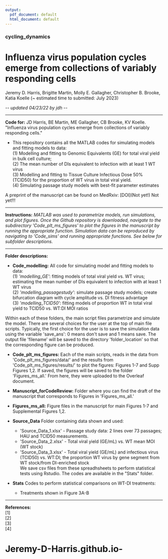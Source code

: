 ```yaml
---
output:
  pdf_document: default
  html_document: default
---
```

### cycling_dynamics
# Influenza virus population cycles emerge from collections of variably responding cells
Jeremy D. Harris, Brigitte Martin, Molly E. Gallagher, Christopher B. Brooke, Katia Koelle (~ estimated time to submitted: July 2023)

 -- *updated 04/23/22 by jdh* --

---

**Code for:** JD Harris, BE Martin, ME Gallagher, CB Brooke, KV Koelle. "Influenza virus population cycles emerge from collections of variably responding cells." 

- This repository contains all the MATLAB codes for simulating models and fitting models to data: <br>
  (1) Modelling and fitting to Genomic Equivalents (GE) for total viral yield in bulk cell culture;    <br>
  (2) The mean number of DIs equivalent to infection with at least 1 WT virus <br>
  (3) Modelling and fitting to Tissue Culture Infectious Dose 50\% (TCID50) for the proportion of       WT virus in total viral yield.<br>
  (4) Simulating passage study models with best-fit parameter estimates

A preprint of the manuscript can be found on MedRxiv: [DOI](Not yet!) Not yet!!!

---

**Instructions:**
*MATLAB was used to parametrize models, run simulations, and plot figures. Once the Github repository is downloaded, navigate to the subdirectory 'Code_plt_ms_figures' to plot the figures in the manuscript by running the appropriate function. Simulation data can be reproduced by navigating to 'Code_sims' and running appropriate functions. See below for subfolder descriptions.*

---

**Folder descriptions:** <br>


- **Code_modelling:** All code for simulating model and fitting models to data: <br>
  (1) *'modelling_GE'*: fitting models of total viral yield vs. WT virus; estimating the mean number of DIs equivalent to infection with at least 1 WT virus <br>
  (2) *'modelling_passagestudy'*: simulate passage study models; create bifurcation diagram with cycle amplitude vs. DI fitness advantage  <br>
  (3) *'modelling_TCID50'*: fitting models of proportion WT in total viral yield to TCID50 vs. WT:DI MOI ratios <br>

Within each of these folders, the main script files parametrize and simulate the model. There are several choices for the user at the top of main file scripts. Typically, the first choice for the user is to save the simulation data using the variable 'save_ans': 0 means don't save and 1 means save. The output file 'filename' will be saved to the directory 'folder_location' so that the corresponding figure can be produced.

- **Code_plt_ms_figures:**
Each of the main scripts, reads in the data from 'Code_plt_ms_figures/data/' and the results  from 'Code_plt_ms_figures/results/' to plot the figures: Figures 1-7 and Supp Figures 1,2. If saved, the figures will be saved to the folder 'Figures_ms_all.' From here, they were uploaded to the Overleaf document.

- **Manuscript_forCodeReview:** Folder where you can find the draft of the manuscript that corresponds to Figures in 'Figures_ms_all.'

- **Figures_ms_all:** Figure files in the manuscript for main Figures 1-7 and Supplemental Figures 1,2.


- **Source_Data** Folder containing data shown and used: <br>
  - 'Source_Data_1.xlsx' - Passage study data: 2 lines over 73 passages; HAU and TCID50 measurements. <br>
  - 'Source_Data_2.xlsx' - Total viral yield (GE/mL) vs. WT mean MOI (WT stock) <br>
  - 'Source_Data_3.xlsx' - Total viral yield (GE/mL) and infectious virus (TCID50) vs. WT:DI; the proportion WT virus by gene segment from WT stock/from DI-enriched stock  <br>
  We save csv files from these spreadhsheets to perform statistical tests using Rstudio. The codes are available in the "Stats" folder.

- **Stats** Codes to perform statistical comparisons on WT-DI treatments: <br>  
  - Treatments shown in Figure 3A-B
  
---

**References:** <br>
[1] <br>
[2] <br>
[3] <br>
[4]<br>

# Jeremy-D-Harris.github.io-

